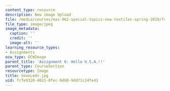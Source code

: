 ```yaml
---
content_type: resource
description: New image Upload
file: /media/courses/mas-962-special-topics-new-textiles-spring-2010/fcfe932040210fec9d809dd71c24fe43_SewnLeds.jpg
file_type: image/jpeg
image_metadata:
  caption: ''
  credit: ''
  image-alt: ''
learning_resource_types:
- Assignments
ocw_type: OCWImage
parent_title: 'Assignment 6: Hello U.S.A.!!'
parent_type: CourseSection
resourcetype: Image
title: SewnLeds.jpg
uid: fcfe9320-4021-0fec-9d80-9dd71c24fe43
---
```

